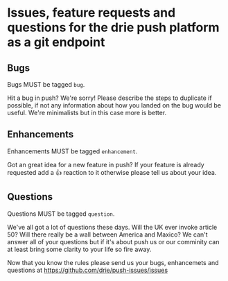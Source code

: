 # Issues, feature requests and questions for the drie push platform as a git endpoint

## Bugs
Bugs MUST be tagged `bug`.

Hit a bug in push? We're sorry! Please describe the steps to duplicate if possible, if not any information about how you landed on the bug would be useful. We're minimalists but in this case more is better.

## Enhancements
Enhancements MUST be tagged `enhancement`.

Got an great idea for a new feature in push? If your feature is already requested add a :thumbsup: reaction to it otherwise please tell us about your idea.

## Questions
Questions MUST be tagged `question`.

We've all got a lot of questions these days. Will the UK ever invoke article 50? Will there really be a wall between America and Maxico? We can't answer all of your questions but if it's about push us or our comminity can at least bring some clarity to your life so fire away.

Now that you know the rules please send us your bugs, enhancemets and questions at https://github.com/drie/push-issues/issues
